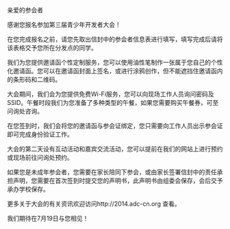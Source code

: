 亲爱的参会者

感谢您报名参加第三届青少年开发者大会！

在您完成报名之前，请您先取出信封中的参会者信息表进行填写，填写完成后请将该表格交予您所在分发点的同学。

我们为您提供邀请函个性定制服务，您可以使用油性笔制作一张属于您自己的个性化邀请函。您可以在邀请函封面上签名，或进行涂鸦创作，但不能遮挡住邀请函内的条形码和二维码。

大会期间，我们会为您提供免费Wi-Fi服务，您可以向现场工作人员询问密码及SSID。午餐时段我们为您准备了多种类型的午餐，如果您需要购买午餐券，可至问询处咨询。

在您签到时，我们会将您的邀请函与参会证绑定，您只需要向工作人员出示参会证即可完成身份验证工作。

大会的第二天设有互动活动和嘉宾交流活动，您可以提前在我们的网站上进行预约或现场前往问询处预约。

如果您是未成年参会者，您需要在家长陪同下参会，或由家长签署信封中的责任承担声明，您需要在首次签到时提交您的声明书，此声明书由组委会保存，会后交予承办学校保存。

更多关于大会的有关资讯欢迎访问http://2014.adc-cn.org 查看。

我们期待在7月19日与您相见！
